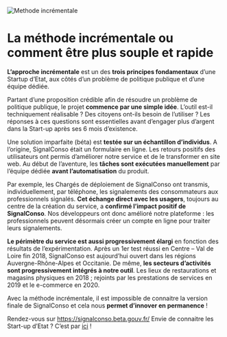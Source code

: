 ![](https://.github.com/betagouv/signalement-app/blob/blog/src/assets/raw/2019/06/18/la-methode-incrementale/Methode3.jpg "Methode incrémentale")

# La méthode incrémentale ou comment être plus souple et rapide 

**L’approche incrémentale** est un des **trois principes fondamentaux** d’une Startup d’Etat, aux côtés d’un problème de politique publique et d’une équipe dédiée. 
 
Partant d’une proposition crédible afin de résoudre un problème de politique publique, le projet **commence par une simple idée**. L’outil est-il techniquement réalisable ? Des citoyens ont-ils besoin de l’utiliser ? Les réponses à ces questions sont essentielles avant d’engager plus d’argent dans la Start-up après ses 6 mois d’existence. 

Une solution imparfaite (béta) est **testée sur un échantillon d’individus**. A l’origine, SignalConso était un formulaire en ligne. Les retours positifs des utilisateurs ont permis d’améliorer notre service et de le transformer en site web. Au début de l’aventure, les **tâches sont exécutées manuellement** par l’équipe dédiée **avant l’automatisation** du produit. 

Par exemple, les Chargés de déploiement de SignalConso ont transmis, individuellement, par téléphone, les signalements des consommateurs aux professionnels signalés. **Cet échange direct avec les usagers**, toujours au centre de la création du service, a **confirmé l’impact positif de SignalConso**. Nos développeurs ont donc amélioré notre plateforme : les professionnels peuvent désormais créer un compte en ligne pour traiter leurs signalements.  

**Le périmètre du service est aussi progressivement élargi** en fonction des résultats de l’expérimentation. Après un 1er test réussi en Centre – Val de Loire fin 2018, SignalConso est aujourd’hui ouvert dans les régions Auvergne-Rhône-Alpes et Occitanie. De même, **les secteurs d’activités sont progressivement intégrés à notre outil**. Les lieux de restaurations et magasins physiques en 2018 ; rejoints par les prestations de services en 2019 et le e-commerce en 2020.  

Avec la méthode incrémentale, il est impossible de connaitre la version finale de SignalConso et cela nous **permet d’innover en permanence** !

Rendez-vous sur https://signalconso.beta.gouv.fr/
Envie de connaitre les Start-up d’Etat ? C’est par [ici](https://www.facebook.com/notes/equipe-signalconso-betagouvfr/une-startup-detat-cest-quoi-/2813910375305421/) !
